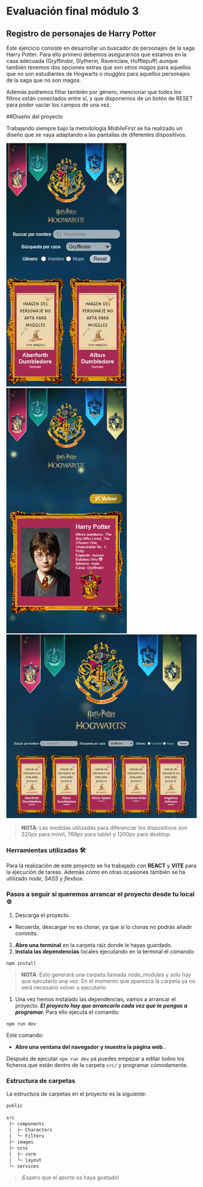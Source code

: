 # Evaluación final módulo 3

## Registro de personajes de Harry Potter

Este ejercicio consiste en desarrollar un buscador de personajes de la saga Harry Potter.
Para ello primero debemos asegurarnos que estamos en la casa adecuada (Gryffindor, Slytherin, Ravenclaw, Hufflepuff) aunque también tenemos dos opciones extras que son _otros magos_ para aquellos que no son estudiantes de Hogwarts o _muggles_ para aquellos personajes de la saga que no son magos.

Además podremos filtar también por género, mencionar que todos los filtros están conectados entre sí, y que disponemos de un botón de RESET para poder vaciar los campos de una vez.

##Diseño del proyecto

Trabajando siempre bajo la metodología _MobileFirst_ se ha realizado un diseño que se vaya adaptando a las pantallas de diferentes dispositivos.

![versión mobile](/public/Mobile.PNG)
![versión mobile detail](/public/mobileDetail.PNG)
![versión desktop](/public/desktop.PNG)

> **NOTA**: Las medidas utilizadas para diferenciar los dispositivos son 320px para móvil, 768px para tablet y 1200px para desktop.

### Herramientas utilizadas 🛠️

Para la realización de este proyecto se ha trabajado con **REACT** y **VITE** para la ejecución de tareas. Además como en otras ocasiones también se ha utilizado _node_, _SASS_ y _flexbox_.

### Pasos a seguir si queremos arrancar el proyecto desde tu local ⚙️

1. Descarga el proyecto.

- Recuerda, descargar no es clonar, ya que si lo clonas no podrás añadir commits.

1. **Abre una terminal** en la carpeta raíz donde le hayas guardado.
1. **Instala las dependencias** locales ejecutando en la terminal el comando:

```
npm install
```

> **NOTA**: Esto generará una carpeta llamada node_modules y sólo hay que ejecutarlo una vez. En el momento que aparezca la carpeta ya no será necesario volver a ejecutarlo.

1. Una vez hemos instalado las dependencias, vamos a arrancar el proyecto. **_El proyecto hay que arrancarlo cada vez que te pongas a programar._** Para ello ejecuta el comando:

```
npm run dev
```

Este comando:

- **Abre una ventana del navegador y muestra la página web**..

Después de ejecutar `npm run dev` ya puedes empezar a editar todos los ficheros que están dentro de la carpeta `src/` y programar cómodamente.

### Estructura de carpetas

La estructura de carpetas en el proyecto es la siguiente:

```
public

src
 ├─ components
 |  ├─ Characters
 |  └─ Filters
 ├─ images
 ├─ scss
 |  ├─ core
 |  └─ layout
 └─ services

```

> ¡Espero que el aporte os haya gustado!
